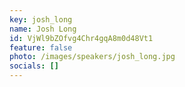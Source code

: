 ```yaml
---
key: josh_long
name: Josh Long
id: VjWl9bZOfvg4Chr4gqA8m0d48Vt1
feature: false
photo: /images/speakers/josh_long.jpg
socials: []
---
```

